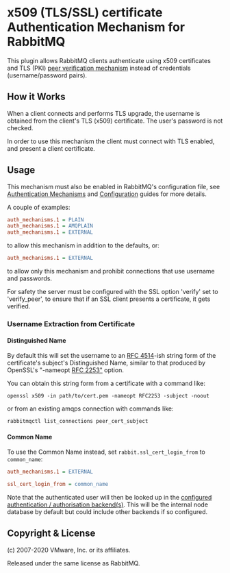 # x509 (TLS/SSL) certificate Authentication Mechanism for RabbitMQ

This plugin allows RabbitMQ clients authenticate using x509 certificates
and TLS (PKI) [peer verification mechanism](https://tools.ietf.org/html/rfc5280#section-6)
instead of credentials (username/password pairs).


## How it Works

When a client connects and performs TLS upgrade, 
the username is obtained from the client's
TLS (x509) certificate. The user's password is not checked.

In order to use this mechanism the client must connect with TLS enabled, and
present a client certificate.


## Usage

This mechanism must also be enabled in RabbitMQ's configuration file,
see [Authentication Mechanisms](https://www.rabbitmq.com/authentication.html) and
[Configuration](https://www.rabbitmq.com/configure.html) guides for
more details.

A couple of examples:

``` ini
auth_mechanisms.1 = PLAIN
auth_mechanisms.1 = AMQPLAIN
auth_mechanisms.1 = EXTERNAL
```

to allow this mechanism in addition to the defaults, or:

``` ini
auth_mechanisms.1 = EXTERNAL
```

to allow only this mechanism and prohibit connections that use
username and passwords.

For safety the server must be configured with the SSL option 'verify'
set to 'verify_peer', to ensure that if an SSL client presents a
certificate, it gets verified.

### Username Extraction from Certificate

#### Distinguished Name

By default this will set the username to an [RFC 4514](https://tools.ietf.org/html/rfc4514)-ish string form of
the certificate's subject's Distinguished Name, similar to that
produced by OpenSSL's "-nameopt [RFC 2253"](https://tools.ietf.org/html/rfc2253) option.

You can obtain this string form from a certificate with a command like:

```
openssl x509 -in path/to/cert.pem -nameopt RFC2253 -subject -noout
```

or from an existing amqps connection with commands like:

``` bash
rabbitmqctl list_connections peer_cert_subject
```

#### Common Name

To use the Common Name instead, set `rabbit.ssl_cert_login_from` to `common_name`:

``` ini
auth_mechanisms.1 = EXTERNAL

ssl_cert_login_from = common_name
```

Note that the authenticated user will then be looked up in the
[configured authentication / authorisation backend(s)](https://www.rabbitmq.com/access-control.html). This will be
the internal node database by default but could include other
backends if so configured.


## Copyright & License

(c) 2007-2020 VMware, Inc. or its affiliates.

Released under the same license as RabbitMQ.
